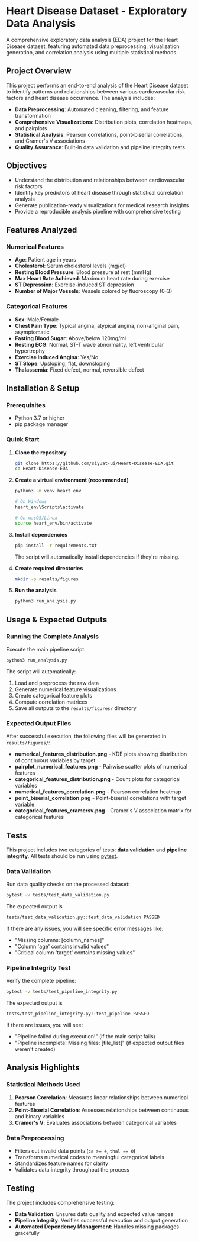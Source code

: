 # Heart Disease Dataset - Exploratory Data Analysis

A comprehensive exploratory data analysis (EDA) project for the Heart Disease dataset, featuring automated data preprocessing, visualization generation, and correlation analysis using multiple statistical methods.

## Project Overview

This project performs an end-to-end analysis of the Heart Disease dataset to identify patterns and relationships between various cardiovascular risk factors and heart disease occurrence. The analysis includes:

- **Data Preprocessing**: Automated cleaning, filtering, and feature transformation
- **Comprehensive Visualizations**: Distribution plots, correlation heatmaps, and pairplots
- **Statistical Analysis**: Pearson correlations, point-biserial correlations, and Cramer's V associations
- **Quality Assurance**: Built-in data validation and pipeline integrity tests

## Objectives

- Understand the distribution and relationships between cardiovascular risk factors
- Identify key predictors of heart disease through statistical correlation analysis
- Generate publication-ready visualizations for medical research insights
- Provide a reproducible analysis pipeline with comprehensive testing

## Features Analyzed

### Numerical Features
- **Age**: Patient age in years
- **Cholesterol**: Serum cholesterol levels (mg/dl)
- **Resting Blood Pressure**: Blood pressure at rest (mmHg)
- **Max Heart Rate Achieved**: Maximum heart rate during exercise
- **ST Depression**: Exercise-induced ST depression
- **Number of Major Vessels**: Vessels colored by fluoroscopy (0-3)

### Categorical Features
- **Sex**: Male/Female
- **Chest Pain Type**: Typical angina, atypical angina, non-anginal pain, asymptomatic
- **Fasting Blood Sugar**: Above/below 120mg/ml
- **Resting ECG**: Normal, ST-T wave abnormality, left ventricular hypertrophy
- **Exercise Induced Angina**: Yes/No
- **ST Slope**: Upsloping, flat, downsloping
- **Thalassemia**: Fixed defect, normal, reversible defect

## Installation & Setup

### Prerequisites
- Python 3.7 or higher
- pip package manager

### Quick Start

1. **Clone the repository**
   ```bash
   git clone https://github.com/siyuat-ui/Heart-Disease-EDA.git
   cd Heart-Disease-EDA
   ```

2. **Create a virtual environment (recommended)**
   ```bash
   python3 -m venv heart_env
   
   # On Windows
   heart_env\Scripts\activate
   
   # On macOS/Linux
   source heart_env/bin/activate
   ```

3. **Install dependencies**
   ```bash
   pip install -r requirements.txt
   ```
   
   The script will automatically install dependencies if they're missing.

4. **Create required directories**
   ```bash
   mkdir -p results/figures
   ```

5. **Run the analysis**
   ```bash
   python3 run_analysis.py
   ```

## Usage & Expected Outputs

### Running the Complete Analysis

Execute the main pipeline script:

```bash
python3 run_analysis.py
```

The script will automatically:
1. Load and preprocess the raw data
2. Generate numerical feature visualizations
3. Create categorical feature plots
4. Compute correlation matrices
5. Save all outputs to the `results/figures/` directory

### Expected Output Files

After successful execution, the following files will be generated in `results/figures/`:

- **numerical_features_distribution.png** - KDE plots showing distribution of continuous variables by target
- **pairplot_numerical_features.png** - Pairwise scatter plots of numerical features
- **categorical_features_distribution.png** - Count plots for categorical variables
- **numerical_features_correlation.png** - Pearson correlation heatmap
- **point_biserial_correlation.png** - Point-biserial correlations with target variable
- **categorical_features_cramersv.png** - Cramer's V association matrix for categorical features

## Tests

This project includes two categories of tests: **data validation** and **pipeline integrity**. All tests should be run using [pytest](https://docs.pytest.org/).

### Data Validation

Run data quality checks on the processed dataset:

```bash
pytest -v tests/test_data_validation.py
```

The expected output is

```bash
tests/test_data_validation.py::test_data_validation PASSED
```

If there are any issues, you will see specific error messages like:

- "Missing columns: [column_names]"
- "Column 'age' contains invalid values"
- "Critical column 'target' contains missing values"

### Pipeline Integrity Test

Verify the complete pipeline:

```bash
pytest -v tests/test_pipeline_integrity.py
```

The expected output is

```bash
tests/test_pipeline_integrity.py::test_pipeline PASSED
```

If there are issues, you will see:

- "Pipeline failed during execution!" (if the main script fails)
- "Pipeline incomplete! Missing files: [file_list]" (if expected output files weren't created)

## Analysis Highlights

### Statistical Methods Used

1. **Pearson Correlation**: Measures linear relationships between numerical features
2. **Point-Biserial Correlation**: Assesses relationships between continuous and binary variables
3. **Cramer's V**: Evaluates associations between categorical variables

### Data Preprocessing

- Filters out invalid data points (`ca >= 4`, `thal == 0`)
- Transforms numerical codes to meaningful categorical labels
- Standardizes feature names for clarity
- Validates data integrity throughout the process

## Testing

The project includes comprehensive testing:

- **Data Validation**: Ensures data quality and expected value ranges
- **Pipeline Integrity**: Verifies successful execution and output generation
- **Automated Dependency Management**: Handles missing packages gracefully
